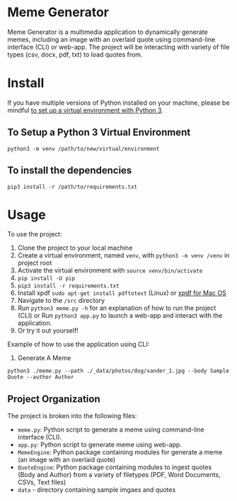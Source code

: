 # Meme Generator

Meme Generator is a multimedia application to dynamically generate memes, including an image with an overlaid quote using command-line interface (CLI) or web-app. The project will be interacting with variety of file types (csv, docx, pdf, txt) to load quotes from.

# Install

If you have multiple versions of Python installed on your machine, please be mindful [to set up a virtual environment with Python 3](https://docs.python.org/3/library/venv.html).

## To Setup a Python 3  Virtual  Environment

```python3 -m venv /path/to/new/virtual/environment```

## To install the dependencies

```pip3 install -r /path/to/requirements.txt```

# Usage

To use the project:

1. Clone the project to your local machine
2. Create a virtual environment, named `venv`, with `python3 -m venv /venv` in project root
3. Activate the virtual environment with `source venv/bin/activate`
4. `pip install -U pip`
5. `pip3 install -r requirements.txt`
6. Install xpdf `sudo apt-get install pdftotext` (Linux) or [xpdf for Mac OS](https://www.xpdfreader.com/download.html)
7. Navigate to the `/src` directory
8. Run `python3 meme.py -h` for an explanation of how to run the project (CLI) or Run `python3 app.py` to launch a web-app and interact with the application.
9. Or try it out yourself!

Example of how to use the application using CLI:

1. Generate A Meme

`python3 ./meme.py --path ./_data/photos/dog/xander_1.jpg --body Sample Quote --author Author`

## Project Organization

The project is broken into the following files:

- `meme.py`: Python script to generate a meme using command-line interface (CLI). 
- `app.py`: Python script to generate meme using web-app.
- `MemeEngine`: Python package containing modules for generate a meme (an image with an overlaid quote)
- `QuoteEngine`: Python package containing modules to ingest quotes (Body and Author) from a variety of filetypes (PDF, Word Documents, CSVs, Text files)
- `data` - directory containing sample imgaes and quotes

